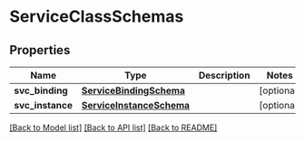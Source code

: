 # ServiceClassSchemas

## Properties
Name | Type | Description | Notes
------------ | ------------- | ------------- | -------------
**svc_binding** | [**ServiceBindingSchema**](ServiceBindingSchema.md) |  | [optional] 
**svc_instance** | [**ServiceInstanceSchema**](ServiceInstanceSchema.md) |  | [optional] 

[[Back to Model list]](../README.md#documentation-for-models) [[Back to API list]](../README.md#documentation-for-api-endpoints) [[Back to README]](../README.md)

